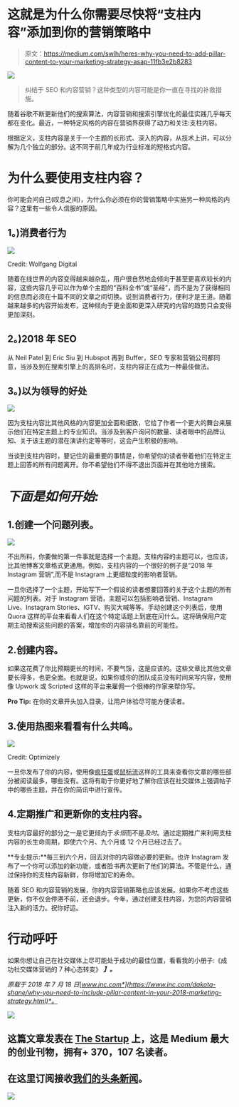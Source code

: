 # 这就是为什么你需要尽快将“支柱内容”添加到你的营销策略中

> 原文：<https://medium.com/swlh/heres-why-you-need-to-add-pillar-content-to-your-marketing-strategy-asap-11fb3e2b8283>

![](img/bae118082bcfcde793e9f3fee69edc30.png)

> 纠结于 SEO 和内容营销？这种类型的内容可能是你一直在寻找的补救措施。

随着谷歌不断更新他们的搜索算法，内容营销和搜索引擎优化的最佳实践几乎每天都在变化。最近，一种特定风格的内容在营销界获得了动力和关注:支柱内容。

根据定义，支柱内容是关于一个主题的长形式、深入的内容，从技术上讲，可以分解为几个独立的部分。这不同于前几年成为行业标准的短格式内容。

# 为什么要使用支柱内容？

你可能会问自己(叹息之间)，为什么你必须在你的营销策略中实施另一种风格的内容？这里有一些令人信服的原因。

## **1。)消费者行为**

![](img/bfb1f7d4d813bc0b91aff260f88542c0.png)

Credit: Wolfgang Digital

随着在线世界的内容变得越来越杂乱，用户很自然地会倾向于甚至更喜欢较长的内容，这些内容几乎可以作为单个主题的“百科全书”或“圣经”，而不是为了获得相同的信息而必须在十篇不同的文章之间切换。说到消费者行为，便利才是王道。随着越来越多的内容开始发布，这种倾向于更全面和更深入研究的内容的趋势只会变得更加深刻。

## **2。)2018 年 SEO**

从 Neil Patel 到 Eric Siu 到 Hubspot 再到 Buffer，SEO 专家和营销公司都同意，当涉及到在搜索引擎上的高排名时，支柱内容正在成为一种最佳做法。

## **3。)以为领导的好处**

![](img/cb8fe5a7e3357853f1317ae9304e4630.png)

因为支柱内容比其他风格的内容更加全面和细致，它给了作者一个更大的舞台来展示他们在特定主题上的专业知识。当涉及到客户询问的数量、读者眼中的品牌认知、关于该主题的潜在演讲约定等等时，这会产生积极的影响。

当谈到支柱内容时，要记住的最重要的事情是，你希望你的读者带着他们在特定主题上回答的所有问题离开。你不希望他们不得不退出页面并在其他地方搜索。

# *下面是如何开始:*

## 1.创建一个问题列表。

![](img/d44ad55f9c9a16c008a73ef2d6adf86c.png)

不出所料，你要做的第一件事就是选择一个主题。支柱内容的主题可以，也应该，比其他博客文章格式更通用。例如，支柱内容的一个很好的例子是“2018 年 Instagram 营销”,而不是 Instagram 上更细粒度的影响者营销。

一旦你选择了一个主题，开始写下一个假设的读者想要回答的关于这个主题的所有问题的列表。对于 Instagram 营销，主题可以包括影响者营销、Instagram Live、Instagram Stories、IGTV、购买大喊等等。手动创建这个列表后，使用 Quora 这样的平台来看看人们在这个特定话题上到底在问什么。这将确保用户定期主动搜索这些问题的答案，增加你的内容排名靠前的可能性。

## 2.创建内容。

如果这花费了你比预期更长的时间，不要气馁，这是应该的。这些文章比其他文章要长得多，也更全面。也就是说，如果你或你的团队成员没有时间来写内容，使用像 Upwork 或 Scripted 这样的平台来雇佣一个很棒的作家来帮你写。

**Pro Tip:** 在你的文章开头加入目录，让用户体验尽可能方便读者。

## 3.使用热图来看看有什么共鸣。

![](img/7ba76a470731efaf29c8ffa6c5f5d824.png)

Credit: Optimizely

一旦你发布了你的内容，使用像[疯狂蛋](https://www.crazyegg.com/)或[鼠标流](https://mouseflow.com/)这样的工具来查看你文章的哪些部分被阅读最多，哪些没有。这将有助于你更好地了解你应该在社交媒体上强调帖子中的哪些主题，并在你的简讯中进行宣传。

## 4.定期推广和更新你的支柱内容。

支柱内容最好的部分之一是它更倾向于*永恒*而不是*及时*。通过定期推广来利用支柱内容的长生命周期，即使六个月、九个月或 12 个月已经过去了。

**专业提示:**每三到六个月，回去对你的内容做必要的更新。也许 Instagram 发布了一个你可以添加的新功能，或者脸书再次更新了他们的算法。不管是什么，通过保持你的支柱内容新鲜，你将增加它的寿命。

随着 SEO 和内容营销的发展，你的内容营销策略也应该发展。如果你不考虑这些更新，你不仅会停滞不前，还会退步。今年，通过创建支柱内容，为您的内容营销注入新的活力。祝你好运。

# 行动呼吁

如果你想让自己在社交媒体上尽可能处于成功的最佳位置，看看我的小册子:《成功社交媒体营销的 7 种心态转变》 ***】。***

*原载于 2018 年 7 月 18 日*[*www.inc.com*](https://www.inc.com/dakota-shane/why-you-need-to-include-pillar-content-in-your-2018-marketing-strategy.html)*。*

[![](img/308a8d84fb9b2fab43d66c117fcc4bb4.png)](https://medium.com/swlh)

## 这篇文章发表在 [The Startup](https://medium.com/swlh) 上，这是 Medium 最大的创业刊物，拥有+ 370，107 名读者。

## 在这里订阅接收[我们的头条新闻](http://growthsupply.com/the-startup-newsletter/)。

[![](img/b0164736ea17a63403e660de5dedf91a.png)](https://medium.com/swlh)